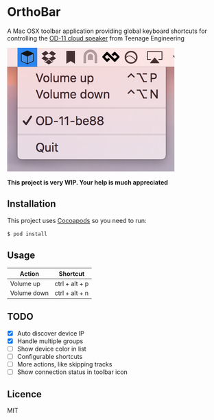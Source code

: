 # OrthoBar

A Mac OSX toolbar application providing global keyboard shortcuts for controlling
the [OD-11 cloud speaker](https://www.teenageengineering.com/products/od-11)
from Teenage Engineering

![ortho-ctrl](ortho-ctrl.png)

**This project is very WIP. Your help is much appreciated**

## Installation

This project uses [Cocoapods](https://cocoapods.org/) so you need to run:

```bash
$ pod install
```

## Usage

| Action     | Shortcut       |
|------------|----------------|
| Volume up  | ctrl + alt + p |
| Volume down| ctrl + alt + n |

## TODO

- [x] Auto discover device IP
- [x] Handle multiple groups
- [ ] Show device color in list
- [ ] Configurable shortcuts
- [ ] More actions, like skipping tracks
- [ ] Show connection status in toolbar icon

## Licence

MIT
